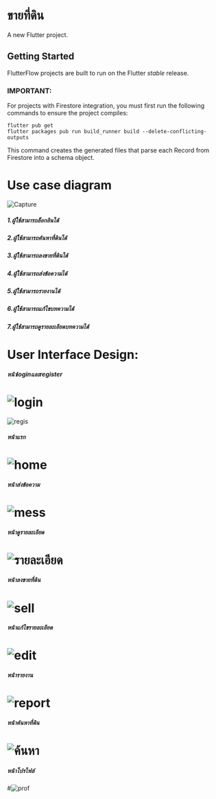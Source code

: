# ขายที่ดิน

A new Flutter project.

## Getting Started

FlutterFlow projects are built to run on the Flutter _stable_ release.

### IMPORTANT:

For projects with Firestore integration, you must first run the following commands to ensure the project compiles:

```
flutter pub get
flutter packages pub run build_runner build --delete-conflicting-outputs
```

This command creates the generated files that parse each Record from Firestore into a schema object.

# Use case diagram
![Capture](https://user-images.githubusercontent.com/97527905/159706250-3ca9f87f-d3e7-43ba-8fa1-ee74fd8d5f70.PNG)

##### 1.ผู้ใช้สามารถล็อกอินได้
##### 2.ผู้ใช้สามารถค้นหาที่ดินได้
##### 3.ผู้ใช้สามารถลงขายที่ดินได้
##### 4.ผู้ใช้สามารถส่งข้อความได้
##### 5.ผู้ใช้สามารถรายงานได้
##### 6.ผู้ใช้สามารถแก้ไขบทความได้
##### 7.ผู้ใช้สามารถดูรายละเอียดบทความได้
# User Interface Design:
##### หน้าloginและregister
# ![login](https://user-images.githubusercontent.com/97527905/159707649-64621d33-b2a4-4d4b-bd8a-6dbc7de73612.PNG)
![regis](https://user-images.githubusercontent.com/97527905/159707782-4b88d1fb-0761-46ce-ac14-e711775b11f6.PNG)
##### หน้าแรก
# ![home](https://user-images.githubusercontent.com/97527905/159707928-4b159873-7c20-47d4-ae97-e3801a0ebf9d.PNG)
##### หน้าส่งข้อความ
# ![mess](https://user-images.githubusercontent.com/97527905/159708049-c7f75df1-2c4d-431c-b613-9c86d09aae58.PNG)
##### หน้าดูรายละเอียด
# ![รายละเอียด](https://user-images.githubusercontent.com/97527905/159708191-a295667e-d0e2-46ee-bea6-78fed1e4e5d4.PNG)
##### หน้าลงขายที่ดิน
# ![sell](https://user-images.githubusercontent.com/97527905/159708373-9925e1cc-0534-4d09-a140-6a3e908f8a0b.PNG)
##### หน้าแก้ไขรายละเอียด
# ![edit](https://user-images.githubusercontent.com/97527905/159708476-442e2966-82a0-406b-b1d6-dabb779ab1e7.PNG)
##### หน้ารายงาน
# ![report](https://user-images.githubusercontent.com/97527905/159708664-1389a2fe-c206-48f4-bdcd-5a3809f50824.PNG)
##### หน้าค้นหาที่ดิน
# ![ค้นหา](https://user-images.githubusercontent.com/97527905/159708840-000f7145-73a1-4150-8f8a-304dbb6411c6.PNG)
##### หน้าโปรไฟล์
#![prof](https://user-images.githubusercontent.com/97527905/159708959-d39a220a-b36f-4c69-be67-fe5dc21515c2.PNG)



